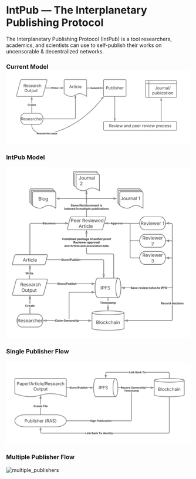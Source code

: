 # IntPub — The Interplanetary Publishing Protocol

The Interplanetary Publishing Protocol (IntPub) is a tool researchers, academics, and scientists can use to self-publish their works on uncensorable & decentralized networks.

### Current Model![current_model](schematics/current_model.svg)

### IntPub Model

![intpub_model](schematics/intpub_model.svg)

### Single Publisher Flow

![single_publisher](schematics/single_publisher.svg)

### Multiple Publisher Flow

![multiple_publishers](/Users/sebmellen/top/10-19_Development/13_IntPub/13.03_protocol/schematics/multiple_publishers.svg)